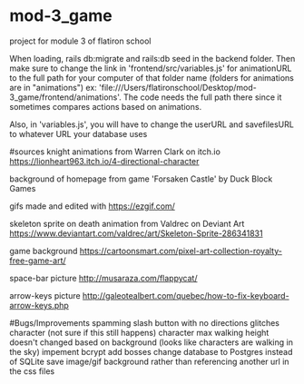 # mod-3_game
project for module 3 of flatiron school

When loading, rails db:migrate and rails:db seed in the backend folder. Then make sure to change the link in 'frontend/src/variables.js' for animationURL to the full path for your computer of that folder name (folders for animations are in "animations") ex: 'file:///Users/flatironschool/Desktop/mod-3_game/frontend/animations'. The code needs the full path there since it sometimes compares actions based on animations.

Also, in 'variables.js', you will have to change the userURL and savefilesURL to whatever URL your database uses

#sources
knight animations from Warren Clark on itch.io
https://lionheart963.itch.io/4-directional-character

background of homepage from game 'Forsaken Castle' by Duck Block Games

gifs made and edited with https://ezgif.com/

skeleton sprite on death animation from Valdrec on Deviant Art
https://www.deviantart.com/valdrec/art/Skeleton-Sprite-286341831

game background
https://cartoonsmart.com/pixel-art-collection-royalty-free-game-art/

space-bar picture
http://musaraza.com/flappycat/

arrow-keys picture
http://galeotealbert.com/quebec/how-to-fix-keyboard-arrow-keys.php



#Bugs/Improvements
spamming slash button with no directions glitches character (not sure if this still happens)
character max walking height doesn't changed based on background (looks like characters are walking in the sky)
impement bcrypt
add bosses
change database to Postgres instead of SQLite
save image/gif background rather than referencing another url in the css files

